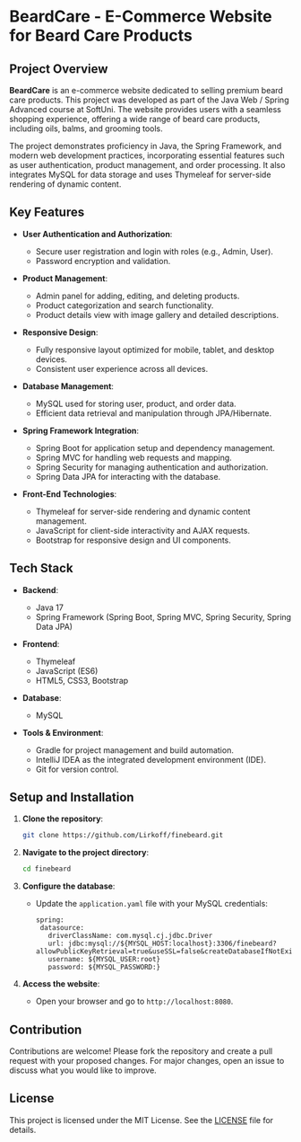 # BeardCare - E-Commerce Website for Beard Care Products



## Project Overview

**BeardCare** is an e-commerce website dedicated to selling premium beard care products. This project was developed as part of the Java Web / Spring Advanced course at SoftUni. The website provides users with a seamless shopping experience, offering a wide range of beard care products, including oils, balms, and grooming tools.

The project demonstrates proficiency in Java, the Spring Framework, and modern web development practices, incorporating essential features such as user authentication, product management, and order processing. It also integrates MySQL for data storage and uses Thymeleaf for server-side rendering of dynamic content.

## Key Features

- **User Authentication and Authorization**: 
  - Secure user registration and login with roles (e.g., Admin, User).
  - Password encryption and validation.

- **Product Management**: 
  - Admin panel for adding, editing, and deleting products.
  - Product categorization and search functionality.
  - Product details view with image gallery and detailed descriptions.

- **Responsive Design**: 
  - Fully responsive layout optimized for mobile, tablet, and desktop devices.
  - Consistent user experience across all devices.

- **Database Management**: 
  - MySQL used for storing user, product, and order data.
  - Efficient data retrieval and manipulation through JPA/Hibernate.

- **Spring Framework Integration**: 
  - Spring Boot for application setup and dependency management.
  - Spring MVC for handling web requests and mapping.
  - Spring Security for managing authentication and authorization.
  - Spring Data JPA for interacting with the database.

- **Front-End Technologies**:
  - Thymeleaf for server-side rendering and dynamic content management.
  - JavaScript for client-side interactivity and AJAX requests.
  - Bootstrap for responsive design and UI components.

## Tech Stack

- **Backend**: 
  - Java 17
  - Spring Framework (Spring Boot, Spring MVC, Spring Security, Spring Data JPA)
  
- **Frontend**: 
  - Thymeleaf
  - JavaScript (ES6)
  - HTML5, CSS3, Bootstrap

- **Database**: 
  - MySQL

- **Tools & Environment**: 
  - Gradle for project management and build automation.
  - IntelliJ IDEA as the integrated development environment (IDE).
  - Git for version control.

## Setup and Installation

1. **Clone the repository**:
   ```bash
   git clone https://github.com/Lirkoff/finebeard.git
   ```

2. **Navigate to the project directory**:
   ```bash
   cd finebeard
   ```

3. **Configure the database**:
   - Update the `application.yaml` file with your MySQL credentials:
     ```properties
     spring:
      datasource:
        driverClassName: com.mysql.cj.jdbc.Driver
        url: jdbc:mysql://${MYSQL_HOST:localhost}:3306/finebeard?allowPublicKeyRetrieval=true&useSSL=false&createDatabaseIfNotExist=true&serverTimezone=UTC
        username: ${MYSQL_USER:root}
        password: ${MYSQL_PASSWORD:}
     ```

4. **Access the website**:
   - Open your browser and go to `http://localhost:8080`.

## Contribution

Contributions are welcome! Please fork the repository and create a pull request with your proposed changes. For major changes, open an issue to discuss what you would like to improve.

## License

This project is licensed under the MIT License. See the [LICENSE](LICENSE) file for details.



